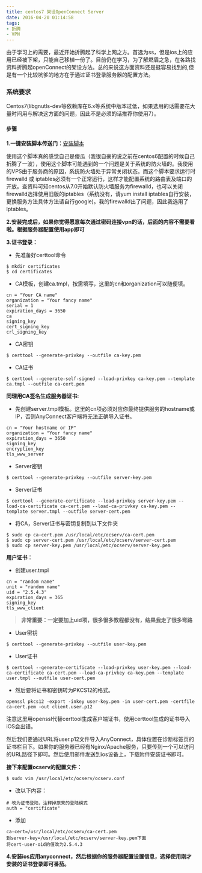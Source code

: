 ```yaml
---
title: centos7 架设OpenConnect Server
date: 2016-04-20 01:14:58
tags:
- 折腾
- VPN
---
```

由于学习上的需要，最近开始折腾起了科学上网之方。首选为ss，但是ios上的应用已经被下架，只能自己移植一份了。目前仍在学习，为了解燃眉之急，在各路找资料折腾起openConnect的架设方法。总的来说这方面资料还是挺容易找到的,但是有一个比较坑爹的地方在于通过证书登录服务器的配置方法。

### 系统要求
Centos7(libgnutls-dev等依赖库在6.x等系统中版本过低，如果选用的话需要花大量时间用与解决这方面的问题，因此不是必须的话推荐你使用7）。

#### 步骤
**1.一键安装脚本传送门：**[安装脚本](https://github.com/travislee8964/Ocserv-install-script-for-CentOS-RHEL-7)

使用这个脚本真的感觉自己是傻瓜（我很自豪的说之前在centos6配置的时候自己折腾了一波），使用这个脚本可能遇到的一个问题是关于系统的防火墙的。我使用的VPS由于服务商的原因，系统防火墙处于异常关闭状态。而这个脚本要求运行时firewalld 或 iptables必须有一个正常运行，这样才能配置系统的路由表及端口的开放。查资料可知centos从7.0开始默认防火墙服务为firewalld，也可以关闭firewalld选择使用旧版的iptables（系统没有，请yum install iptables自行安装，更换服务方法具体方法请自行google)。我的firewalld出了问题，因此我选用了Iptables。

**2.安装完成后，如果你觉得愿意每次通过密码连接vpn的话，后面的内容不需要看啦。根据服务器配置使用app即可**


**3.证书登录：**

  - 先准备好certtool命令
```shell
$ mkdir certificates
$ cd certificates
```

  - CA模板，创建ca.tmpl，按需填写，这里的cn和organization可以随便填。

```
cn = "Your CA name" 
organization = "Your fancy name" 
serial = 1 
expiration_days = 3650
ca 
signing_key 
cert_signing_key 
crl_signing_key
```

  - CA密钥
```shell
$ certtool --generate-privkey --outfile ca-key.pem
```

  - CA证书
```shell
$ certtool --generate-self-signed --load-privkey ca-key.pem --template ca.tmpl --outfile ca-cert.pem
```

**同理用CA签名生成服务器证书:**

  - 先创建server.tmpl模板。这里的cn项必须对应你最终提供服务的hostname或IP，否则AnyConnect客户端将无法正确导入证书。
```
cn = "Your hostname or IP" 
organization = "Your fancy name" 
expiration_days = 3650
signing_key 
encryption_key
tls_www_server
```
  - Server密钥
```shell
$ certtool --generate-privkey --outfile server-key.pem
```

  - Server证书
```shell
$ certtool --generate-certificate --load-privkey server-key.pem --load-ca-certificate ca-cert.pem --load-ca-privkey ca-key.pem --template server.tmpl --outfile server-cert.pem
```

  - 将CA，Server证书与密钥复制到以下文件夹
```shell
$ sudo cp ca-cert.pem /usr/local/etc/ocserv/ca-cert.pem
$ sudo cp server-cert.pem /usr/local/etc/ocserv/server-cert.pem
$ sudo cp server-key.pem /usr/local/etc/ocserv/server-key.pem
```

**用户证书：**

  - 创建user.tmpl
```
cn = "random name"
unit = "random name"
uid = "2.5.4.3"
expiration_days = 365
signing_key
tls_www_client
```
> **非常重要：一定要加上uid项，很多很多教程都没有，结果我走了很多弯路**

  - User密钥
```shell
$ certtool --generate-privkey --outfile user-key.pem
```

  - User证书
```shell
$ certtool --generate-certificate --load-privkey user-key.pem --load-ca-certificate ca-cert.pem --load-ca-privkey ca-key.pem --template user.tmpl --outfile user-cert.pem
```

  - 然后要将证书和密钥转为PKCS12的格式。
```shell
openssl pkcs12 -export -inkey user-key.pem -in user-cert.pem -certfile ca-cert.pem -out client.user.p12
```

注意这里用openssl代替certtool生成客户端证书，使用certtool生成的证书导入iOS会出错。

然后我们要通过URL将user.p12文件导入AnyConnect，具体位置在诊断标签页的证书栏目下。如果你的服务器已经有Nginx/Apache服务，只要传到一个可以访问的URL路径下即可。然后使用邮件发送到ios设备上，下载附件安装证书即可。


**接下来配置ocserv的配置文件：**
```shell
$ sudo vim /usr/local/etc/ocserv/ocserv.conf
```
  - 改以下内容：
```
# 改为证书登陆，注释掉原来的登陆模式
auth = "certificate"
```
  - 添加
```
ca-cert=/usr/local/etc/ocserv/ca-cert.pem  
到server-key=/usr/local/etc/ocserv/server-key.pem下面
将cert-user-oid的值改为2.5.4.3
```

**4.安装ios应用anyconnect，然后根据你的服务器配置设置信息，选择使用刚才安装的证书登录即可番茄。**